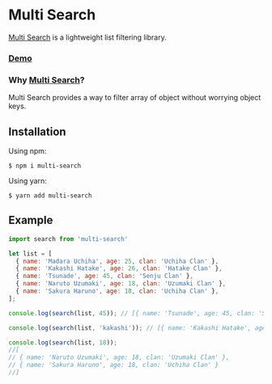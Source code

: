 # Multi Search

[Multi Search](https://github.com/RajikaKeminda/multi-search) is a lightweight list filtering library.

### [Demo](https://multi-search.vercel.app)

### Why [Multi Search](https://github.com/RajikaKeminda/multi-search)?
Multi Search provides a way to filter array of object without worrying object keys.

## Installation

Using npm:
```shell
$ npm i multi-search
```
Using yarn:
```shell
$ yarn add multi-search
```
## Example
```js
import search from 'multi-search'

let list = [
  { name: 'Madara Uchiha', age: 25, clan: 'Uchiha Clan' },
  { name: 'Kakashi Hatake', age: 26, clan: 'Hatake Clan' },
  { name: 'Tsunade', age: 45, clan: 'Senju Clan' },
  { name: 'Naruto Uzumaki', age: 18, clan: 'Uzumaki Clan' },
  { name: 'Sakura Haruno', age: 18, clan: 'Uchiha Clan' },
];

console.log(search(list, 45)); // [{ name: 'Tsunade', age: 45, clan: 'Senju Clan' }]

console.log(search(list, 'kakashi')); // [{ name: 'Kakashi Hatake', age: 26, clan: 'Hatake Clan' }]

console.log(search(list, 18)); 
//[
// { name: 'Naruto Uzumaki', age: 18, clan: 'Uzumaki Clan' },
// { name: 'Sakura Haruno', age: 18, clan: 'Uchiha Clan' }
//]
```
